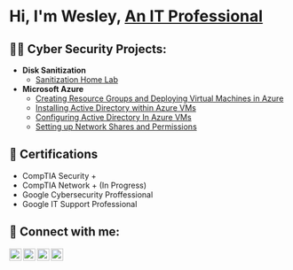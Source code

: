 <h1>Hi, I'm Wesley, <a href="https://www.linkedin.com/in/wesleyfrancis1/">An IT Professional</a>

<h2>👨‍💻 Cyber Security Projects:</h2>

- <b>Disk Sanitization</b>
  - [Sanitization Home Lab](https://github.com/Wesley-Francis/Disk-Sanitization-Lab) 
- <b>Microsoft Azure</b>
  - [Creating Resource Groups and Deploying Virtual Machines in Azure](https://github.com/Wesley-Francis/Azure-VMs)
  - [Installing Active Directory within Azure VMs](https://github.com/Wesley-Francis/Installing-Active-Directory-within-Azure-VMs)
  - [Configuring Active Directory In Azure VMs](https://github.com/Wesley-Francis/Configuring-Active-Directory-)
  - [Setting up Network Shares and Permissions](https://github.com/Wesley-Francis/Network-and-File-Share-Perm)




<h2> 🏅 Certifications </h2>

- CompTIA Security +
- CompTIA Network + (In Progress)
- Google Cybersecurity Proffessional
- Google IT Support Professional



<h2> 🤳 Connect with me:</h2>

[<img align="left" alt="JoshMadakor | YouTube" width="22px" src="https://cdn.jsdelivr.net/npm/simple-icons@v3/icons/youtube.svg" />][youtube]
[<img align="left" alt="JoshMadakor | Twitter" width="22px" src="https://cdn.jsdelivr.net/npm/simple-icons@v3/icons/twitter.svg" />][twitter]
[<img align="left" alt="JoshMadakor | LinkedIn" width="22px" src="https://cdn.jsdelivr.net/npm/simple-icons@v3/icons/linkedin.svg" />][linkedin]
[<img align="left" alt="JoshMadakor | Instagram" width="22px" src="https://cdn.jsdelivr.net/npm/simple-icons@v3/icons/instagram.svg" />][instagram]

[twitter]: https://twitter.com/joshmadakor
[youtube]: https://www.youtube.com/c/joshmadakor
[instagram]: https://www.instagram.com/joshmadakor/
[linkedin]: https://linkedin.com/in/joshmadakor

<!--
**joshmadakor1/joshmadakor1** is a ✨ _special_ ✨ repository because its `README.md` (this file) appears on your GitHub profile.

Here are some ideas to get you started:

- 🔭 I’m currently working on ...
- 🌱 I’m currently learning ...
- 👯 I’m looking to collaborate on ...
- 🤔 I’m looking for help with ...
- 💬 Ask me about ...
- 📫 How to reach me: ...
- 😄 Pronouns: ...
- ⚡ Fun fact: ...
-->
